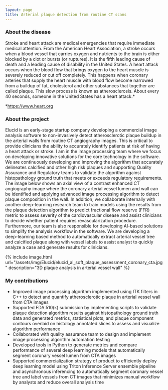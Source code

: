 ```yaml
---
layout: page
title: Arterial plaque detection from routine CT scans
---
```


### About the disease
Stroke and heart attack are medical emergencies that require immediate medical attention. From the American Heart Association, a stroke occurs when a blood vessel that carries oxygen and nutrients to the brain is either blocked by a clot or bursts (or ruptures). It is the fifth leading cause of death and a leading cause of disability in the United States. A heart attack occurs when the blood flow that brings oxygen to the heart muscle is severely reduced or cut off completely. This happens when coronary arteries that supply the heart muscle with blood flow become narrowed from a buildup of fat, cholesterol and other substances that together are called plaque. This slow process is known as atherosclerosis. About every 40 seconds, someone in the United States has a heart attack.*

*<https://www.heart.org>


### About the project
Elucid is an early-stage startup company developing a commercial image analysis software to non-invasively detect atherosclerotic plaque buildup in the arterial walls from routine CT angiography images. This is critical to provide clinicians the ability to accurately identify patients at risk of having a heart attack or stroke. I am in the image processing team where we focus on developing innovative solutions for the core technology in the software. We are continuously developing and improving the algorithm that accurately delineates calcified and other high risk plaques and supporting Quality Assurance and Regulatory teams to validate the algorithm against histopathology ground truth that meets or exceeds regulatory requirements. The image below shows an axial view of a contrast enhanced CT angiography image where the coronary arterial vessel lumen and wall can be identified and applying advanced image processing algorithm to detect plaque composition in the wall. In addition, we collaborate internally with another deep-learning research team to train models using the results from the plaque detection algorithm to predict fractional flow reserve (FFR) metric to assess severity of the cardiovascular disease and assist clinicians to decide whether patient requires revascularization procedure. Furthermore, our team is also responsible for developing AI-based solutions to simplify the analysis workflow in the software. We are developing a deep-learning based method to automatically extract arterial vessel tree and calcified plaque along with vessel labels to assist analyst to quickly analyze a case and generate results for clinicians. 

{% include image.html url="/assets/img/Elucid/elucid_ai_soft_plaque_assessment_coronary_cta.jpg" description="3D plaque analysis in arterial vessel wall" %}


### My contributions
* Improved image processing algorithm implemented using ITK filters in C++ to detect and quantify atherosclerotic plaque in arterial vessel wall from CTA images
* Supported FDA 510(k) submission by implementing scripts to validate plaque detection algorithm results against histopathology ground truth data and generated metrics, statistical plots, and plaque component contours overlaid on histology annotated slices to assess and visualize algorithm performance
* Collaborated with quality assurance team to design and implement image processing algorithm automation testing
* Developed tools in Python to generate metrics and compare performance of several deep learning models that automatically segment coronary vessel lumen from CTA images
* Supported commercialization strategy of product to efficiently deploy deep learning model using Triton Inference Server ensemble pipeline and asynchronous inferencing to automatically segment coronary vessel tree and label vessels from CT images that minimizes manual workflow by analysts and reduce overall analysis time
